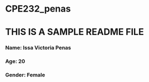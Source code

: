 # CPE232_penas

# THIS IS A SAMPLE README FILE
### Name: Issa Victoria Penas
### Age: 20
### Gender: Female
